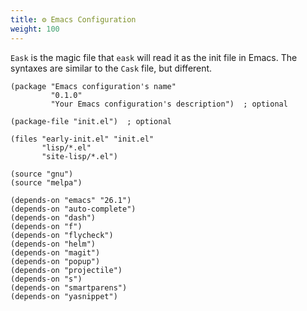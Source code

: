 ```yaml
---
title: ⚙️ Emacs Configuration
weight: 100
---
```


`Eask` is the magic file that `eask` will read it as the init file in Emacs.
The syntaxes are similar to the `Cask` file, but different.

```elisp
(package "Emacs configuration's name"
         "0.1.0"
         "Your Emacs configuration's description")  ; optional

(package-file "init.el")  ; optional

(files "early-init.el" "init.el"
       "lisp/*.el"
       "site-lisp/*.el")

(source "gnu")
(source "melpa")

(depends-on "emacs" "26.1")
(depends-on "auto-complete")
(depends-on "dash")
(depends-on "f")
(depends-on "flycheck")
(depends-on "helm")
(depends-on "magit")
(depends-on "popup")
(depends-on "projectile")
(depends-on "s")
(depends-on "smartparens")
(depends-on "yasnippet")
```
